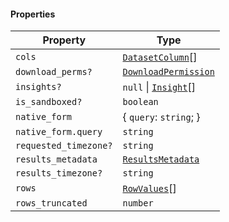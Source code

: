 #### Properties

| Property                                              | Type                                                           |
| ----------------------------------------------------- | -------------------------------------------------------------- |
| <a id="cols"></a> `cols`                              | [`DatasetColumn`](./generated/html/DatasetColumn.md)\[]        |
| <a id="download_perms"></a> `download_perms?`         | [`DownloadPermission`](./generated/html/DownloadPermission.md) |
| <a id="insights"></a> `insights?`                     | `null` \| [`Insight`](./generated/html/Insight.md)\[]          |
| <a id="is_sandboxed"></a> `is_sandboxed?`             | `boolean`                                                      |
| <a id="native_form"></a> `native_form`                | { `query`: `string`; }                                         |
| `native_form.query`                                   | `string`                                                       |
| <a id="requested_timezone"></a> `requested_timezone?` | `string`                                                       |
| <a id="results_metadata"></a> `results_metadata`      | [`ResultsMetadata`](./generated/html/ResultsMetadata.md)       |
| <a id="results_timezone"></a> `results_timezone?`     | `string`                                                       |
| <a id="rows"></a> `rows`                              | [`RowValues`](./generated/html/RowValues.md)\[]                |
| <a id="rows_truncated"></a> `rows_truncated`          | `number`                                                       |
